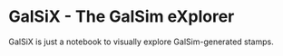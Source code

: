 # GalSiX - The GalSim eXplorer

GalSiX is just a notebook to visually explore GalSim-generated stamps.
